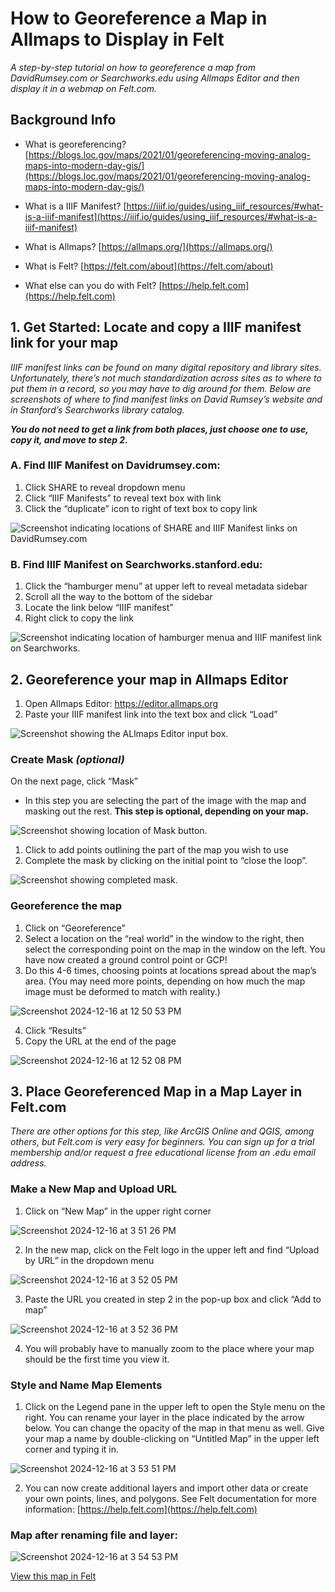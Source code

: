 # How to Georeference a Map in Allmaps to Display in Felt
*A step-by-step tutorial on how to georeference a map from DavidRumsey.com or Searchworks.edu using Allmaps Editor and then display it in a webmap on Felt.com.*
<!--more-->
## Background Info

- What is georeferencing?
[https://blogs.loc.gov/maps/2021/01/georeferencing-moving-analog-maps-into-modern-day-gis/](https://blogs.loc.gov/maps/2021/01/georeferencing-moving-analog-maps-into-modern-day-gis/)

- What is a IIIF Manifest?
[https://iiif.io/guides/using_iiif_resources/#what-is-a-iiif-manifest](https://iiif.io/guides/using_iiif_resources/#what-is-a-iiif-manifest)

- What is Allmaps?
[https://allmaps.org/](https://allmaps.org/)

- What is Felt? 
[https://felt.com/about](https://felt.com/about)

- What else can you do with Felt? 
[https://help.felt.com](https://help.felt.com)


## 1.  Get Started: Locate and copy a IIIF manifest link for your map

*IIIF manifest links can be found on many digital repository and library sites. Unfortunately, there’s not much standardization across sites as to where to put them in a record, so you may have to dig around for them. Below are screenshots of where to find manifest links on David Rumsey’s website and in Stanford’s Searchworks library catalog.*

***You do not need to get a link from both places, just choose one to use, copy it, and move to step 2.***

### A. Find IIIF Manifest on Davidrumsey.com:

1. Click SHARE to reveal dropdown menu
2. Click “IIIF Manifests” to reveal text box with link
3. Click the “duplicate” icon to right of text box to copy link 

![Screenshot indicating locations of SHARE and IIIF Manifest links on DavidRumsey.com](https://github.com/user-attachments/assets/4776a598-9147-4e2c-ae88-5ece091f0f75)

### B. Find IIIF Manifest on Searchworks.stanford.edu:

1. Click the “hamburger menu” at upper left to reveal metadata sidebar 
2. Scroll all the way to the bottom of the sidebar
3. Locate the link below “IIIF manifest”
4. Right click to copy the link

![Screenshot indicating location of hamburger menua and IIIF manifest link on Searchworks.](https://github.com/user-attachments/assets/b6132485-2b8f-481b-ac02-ca27ae9c0385)

## 2.  Georeference your map in Allmaps Editor

1. Open Allmaps Editor: https://editor.allmaps.org
2. Paste your IIIF manifest link into the text box and click “Load”

![Screenshot showing the ALlmaps Editor input box.](https://github.com/user-attachments/assets/2dcc5286-2423-49b1-8332-4f8d3ac9b168)

### Create Mask *(optional)*

On the next page, click “Mask”

 - In this step you are selecting the part of the image with the map and masking out the rest. **This step is optional, depending on your map.**

![Screenshot showing location of Mask button.](https://github.com/user-attachments/assets/30f04b3c-7634-45b9-b4bc-21527181001c)

1. Click to add points outlining the part of the map you wish to use
2. Complete the mask by clicking on the initial point to “close the loop”. 

![Screenshot showing completed mask.](https://github.com/user-attachments/assets/fdc5f526-8054-41c8-9a2f-88f29c779091)

### Georeference the map

1. Click on “Georeference”
2. Select a location on the “real world” in the window to the right, then select the corresponding point on the map in the window on the left. You have now created a ground control point or GCP! 
3. Do this 4-6 times, choosing points at locations spread about the map’s area. (You may need more points, depending on how much the map image must be deformed to match with reality.)
   
![Screenshot 2024-12-16 at 12 50 53 PM](https://github.com/user-attachments/assets/6e2c12c5-74ac-43d0-8fb0-72e7887ea3ba)

4. Click “Results”
5. Copy the URL at the end of the page

![Screenshot 2024-12-16 at 12 52 08 PM](https://github.com/user-attachments/assets/049b419a-d844-4a5a-8122-d582ff292ea4)

## 3.  Place Georeferenced Map in a Map Layer in Felt.com 

*There are other options for this step, like ArcGIS Online and QGIS, among others, but Felt.com is very easy for beginners. You can sign up for a trial membership and/or request a free educational license from an .edu email address.*

### Make a New Map and Upload URL

1. Click on “New Map” in the upper right corner
   
![Screenshot 2024-12-16 at 3 51 26 PM](https://github.com/user-attachments/assets/f6715fae-6ba8-4b74-b6c9-ec20aa8074a9)

2. In the new map, click on the Felt logo in the upper left and find “Upload by URL” in the dropdown menu

![Screenshot 2024-12-16 at 3 52 05 PM](https://github.com/user-attachments/assets/04af5969-c58d-4911-aaa5-7c2e9794ac87)

3. Paste the URL you created in step 2 in the pop-up box and click “Add to map”

![Screenshot 2024-12-16 at 3 52 36 PM](https://github.com/user-attachments/assets/c9f74e1e-81ca-45f5-bf9e-133736f23a30)

4. You will probably have to manually zoom to the place where your map should be the first time you view it.

### Style and Name Map Elements

1. Click on the Legend pane in the upper left to open the Style menu on the right. You can rename your layer in the place indicated by the arrow below. You can change the opacity of the map in that menu as well. Give your map a name by double-clicking on “Untitled Map” in the upper left corner and typing it in.

![Screenshot 2024-12-16 at 3 53 51 PM](https://github.com/user-attachments/assets/18619cb5-4f42-4bc9-9fb4-59e1ec9ba2c5)

2. You can now create additional layers and import other data or create your own points, lines, and polygons. See Felt documentation for more information: [https://help.felt.com](https://help.felt.com)

### Map after renaming file and layer:

![Screenshot 2024-12-16 at 3 54 53 PM](https://github.com/user-attachments/assets/a8e41ffa-49ff-4201-a67f-2f80824ab229)


[View this map in Felt](https://felt.com/map/San-Antonio-Heights-rvyY9CjDYTiC7CzFzS10EiA?loc=34.155614,-117.655922,15.48z&share=1) 








